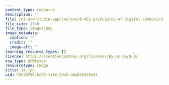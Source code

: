 ```yaml
---
content_type: resource
description: ''
file: /ol-ocw-studio-app/courses/6-451-principles-of-digital-communication-ii-spring-2005/f2b7b756bc9814fe29c5a6a85b255e33_14.jpg
file_size: 2546
file_type: image/jpeg
image_metadata:
  caption: ''
  credit: ''
  image-alt: ''
learning_resource_types: []
license: https://creativecommons.org/licenses/by-nc-sa/4.0/
ocw_type: OCWImage
resourcetype: Image
title: 14.jpg
uid: f2b7b756-bc98-14fe-29c5-a6a85b255e33
---
```

